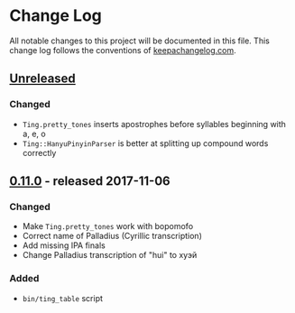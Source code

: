 # Change Log
All notable changes to this project will be documented in this file. This change log follows the conventions of [keepachangelog.com](http://keepachangelog.com/).

<!-- (this space deliberately left blank) -->
<!-- ### Added -->
<!-- ### Changed -->
<!-- ### Removed -->
<!-- ### Fixed -->

## [Unreleased]

### Changed
- `Ting.pretty_tones` inserts apostrophes before syllables beginning with a, e, o
- `Ting::HanyuPinyinParser` is better at splitting up compound words correctly

## [0.11.0] - released 2017-11-06

### Changed
- Make `Ting.pretty_tones` work with bopomofo
- Correct name of Palladius (Cyrillic transcription)
- Add missing IPA finals
- Change Palladius transcription of "hui" to хуэй

### Added
- `bin/ting_table` script

[Unreleased]: https://github.com/lambdaisland/uri/compare/v0.11.0...HEAD
[0.11.0]: https://github.com/plexus/ting/compare/v0.11.0...v0.10.0
